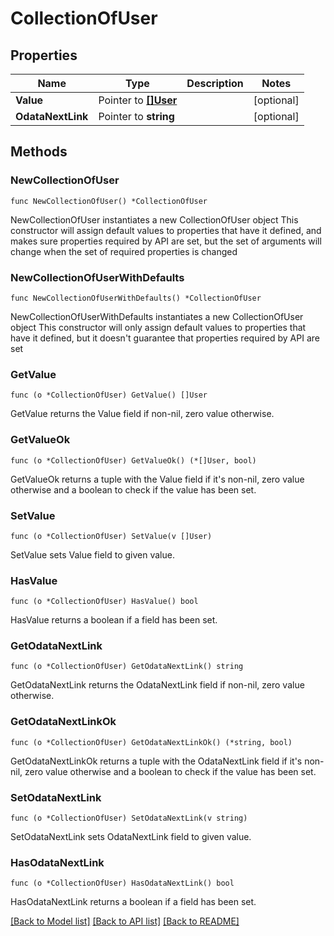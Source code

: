 # CollectionOfUser

## Properties

Name | Type | Description | Notes
------------ | ------------- | ------------- | -------------
**Value** | Pointer to [**[]User**](User.md) |  | [optional] 
**OdataNextLink** | Pointer to **string** |  | [optional] 

## Methods

### NewCollectionOfUser

`func NewCollectionOfUser() *CollectionOfUser`

NewCollectionOfUser instantiates a new CollectionOfUser object
This constructor will assign default values to properties that have it defined,
and makes sure properties required by API are set, but the set of arguments
will change when the set of required properties is changed

### NewCollectionOfUserWithDefaults

`func NewCollectionOfUserWithDefaults() *CollectionOfUser`

NewCollectionOfUserWithDefaults instantiates a new CollectionOfUser object
This constructor will only assign default values to properties that have it defined,
but it doesn't guarantee that properties required by API are set

### GetValue

`func (o *CollectionOfUser) GetValue() []User`

GetValue returns the Value field if non-nil, zero value otherwise.

### GetValueOk

`func (o *CollectionOfUser) GetValueOk() (*[]User, bool)`

GetValueOk returns a tuple with the Value field if it's non-nil, zero value otherwise
and a boolean to check if the value has been set.

### SetValue

`func (o *CollectionOfUser) SetValue(v []User)`

SetValue sets Value field to given value.

### HasValue

`func (o *CollectionOfUser) HasValue() bool`

HasValue returns a boolean if a field has been set.

### GetOdataNextLink

`func (o *CollectionOfUser) GetOdataNextLink() string`

GetOdataNextLink returns the OdataNextLink field if non-nil, zero value otherwise.

### GetOdataNextLinkOk

`func (o *CollectionOfUser) GetOdataNextLinkOk() (*string, bool)`

GetOdataNextLinkOk returns a tuple with the OdataNextLink field if it's non-nil, zero value otherwise
and a boolean to check if the value has been set.

### SetOdataNextLink

`func (o *CollectionOfUser) SetOdataNextLink(v string)`

SetOdataNextLink sets OdataNextLink field to given value.

### HasOdataNextLink

`func (o *CollectionOfUser) HasOdataNextLink() bool`

HasOdataNextLink returns a boolean if a field has been set.


[[Back to Model list]](../README.md#documentation-for-models) [[Back to API list]](../README.md#documentation-for-api-endpoints) [[Back to README]](../README.md)


